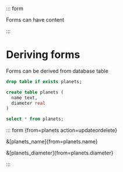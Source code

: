 ::: form

Forms can have content

:::

# Deriving forms

Forms can be derived from database table

```sql exec
drop table if exists planets;

create table planets (
  name text,
  diameter real
)
```

```sql exec
select * from planets;
```

::: form {from=planets action=updateordelete}

&[planets_name]{from=planets.name}

&[planets_diameter]{from=planets.diameter}

:::

